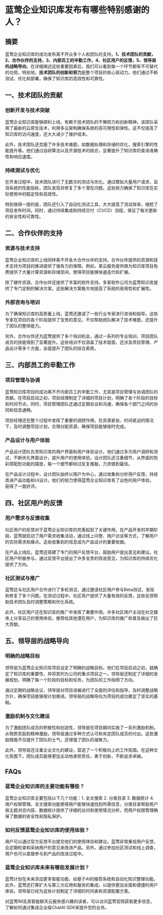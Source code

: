 # 蓝莺企业知识库发布有哪些特别感谢的人？


## 摘要

蓝莺企业知识库的成功发布离不开众多个人和团队的支持。**1、技术团队的贡献，2、合作伙伴的支持，3、内部员工的辛勤工作，4、社区用户的反馈，5、领导层的战略导向**。在详细阐述这些重要因素后，我们可以看到每一个环节都有不可替代的功劳。特别地，**技术团队的创新和努力**是整个项目的核心驱动力。他们通过不断测试、优化和部署，确保了知识库的高效性和可靠性。

## 一、技术团队的贡献

### 创新开发与技术突破

蓝莺企业知识库能够顺利上线，有赖于技术团队的不懈努力和创新精神。该团队采用了最新的云原生技术，利用多云架构确保系统的高可用性和弹性。这不仅提高了知识库的访问速度，还大大减少了维护成本。

此外，技术团队还克服了许多技术难题，如数据处理和存储的优化，搜索引擎的性能提升等。他们通过自研算法以及开源技术的结合，显著提升了知识库的查询准确性和响应速度。

### 持续测试与优化

在开发过程中，技术团队进行了无数次的测试与优化。通过模拟大量用户请求，监测系统的性能指标，团队发现并修复了多个潜在问题。这些努力确保了知识库在实际使用中的稳定性和高效性。

特别值得一提的是，团队还引入了自动化测试工具，大大提高了测试效率，缩短了项目发布时间。同时，通过持续集成和持续交付（CI/CD）流程，保证了每次更新的安全性和可靠性。

## 二、合作伙伴的支持

### 资源与技术支持

蓝莺企业知识库的上线同样离不开各大合作伙伴的支持。合作伙伴提供的资源和技术支持为项目的推进提供了强有力的保障。例如，某云服务提供商为知识库项目免费提供了大量计算资源和存储空间，使得项目能够快速迭代和扩展。

除了硬件资源，合作伙伴还提供了丰富的软件支持。多家软件公司为蓝莺知识库提供了专门定制的解决方案，这些解决方案极大地提高了系统的易用性和扩展性。

### 外部咨询与培训

为了确保知识库的高质量上线，蓝莺还邀请了一些行业专家进行咨询和指导。这些专家在项目的各个阶段提供了宝贵的意见，不仅帮助团队解决了技术难题，还提升了团队的整体能力。

另外，合作伙伴还为蓝莺提供了多个培训机会，通过一系列的专业培训，项目团队成员的技能得到了显著提升。这些培训不仅涵盖了技术层面，还涉及项目管理、产品设计等多个方面，全面提升了团队的综合素质。

## 三、内部员工的辛勤工作

### 项目管理与协调

蓝莺知识库项目的成功离不开内部员工的辛勤工作，尤其是项目管理与协调团队的贡献。在项目启动之初，项目经理制定了详细的项目计划，明确了各个阶段的目标和时间节点。同时，项目管理团队还通过定期会议和沟通，确保各个部门之间的协同和信息通畅。

项目经理还在整个过程中发挥了重要的调控作用，在资源紧张、时间紧迫的情况下，及时调整项目计划，合理分配资源，确保项目能够按时完成。

### 产品设计与用户体验

产品设计团队负责知识库的用户界面和用户体验设计。他们通过多次用户调研和测试，不断优化界面设计，提升用户的使用体验。设计团队还注重细节，从界面的色彩搭配到功能的摆放，每一个细节都经过反复推敲，力求做到最佳。

在产品设计过程中，设计团队始终以用户为中心，通过收集和分析用户反馈，持续改进产品功能和UI设计。他们的努力使得蓝莺企业知识库有了出色的用户体验，获得了一致好评。

## 四、社区用户的反馈

### 用户需求与反馈收集

社区用户的反馈对于蓝莺企业知识库的完善起到了关键作用。在产品开发的早期阶段，蓝莺就启动了用户需求收集活动，通过线上问卷、用户访谈等方式，了解用户的实际需求和痛点。这些收集到的信息成为产品设计的重要依据。

在产品上线后，蓝莺还搭建了专门的用户反馈平台，鼓励用户提出意见和建议。社区用户积极参与，通过反馈平台提出了许多宝贵的改进意见，为知识库的持续优化提供了方向。

### 社区测试与推广

蓝莺还与社区用户合作进行了多轮测试，通过邀请社区用户参与Beta测试，发现和修复了多个问题。在测试过程中，社区用户提供了大量有效的反馈，这些反馈帮助技术团队及时调整策略和优化系统。

此外，社区用户还在知识库的推广中发挥了重要作用。许多社区用户主动在社交媒体上分享自己的使用体验，推荐给其他潜在用户，为知识库的推广和普及做出了巨大贡献。

## 五、领导层的战略导向

### 明确的战略目标

领导层为蓝莺企业知识库项目设定了明确的战略目标。他们在项目启动之初，就确定了知识库的重要性，并将其列为公司的重点项目之一。领导层还制定了详细的发展规划，明确了每一个阶段的目标和任务，为团队的工作指明了方向。

通过定期的战略会议，领导层对项目进展进行了全面的评估和指导，及时调整战略方针，确保项目能够按计划推进。领导层的战略导向为项目的成功奠定了坚实的基础。

### 激励机制与文化建设

为了激励团队成员的积极性和创造性，领导层在项目期间实施了一系列激励机制。从物质奖励到精神激励，领导层通过多种方式认可和肯定团队成员的付出。这些激励措施不仅提升了团队的士气，还增强了团队的凝聚力。

此外，领导层还注重企业文化的建设，营造了一个积极向上的工作氛围。在这种文化氛围下，团队成员能够更加主动地承担责任，勇于创新，不断追求卓越。

## FAQs

### **蓝莺企业知识库的主要功能有哪些？**

蓝莺企业知识库主要包括以下几个功能：1. 全文搜索 2. 分类目录 3. 数据统计 4. 用户权限管理。全文搜索功能使得用户能够快速找到所需信息，分类目录帮助用户按主题浏览内容，数据统计提供了详细的访问和使用情况分析，而用户权限管理确保了数据的安全性和隐私保护。

### **如何反馈蓝莺企业知识库的使用体验？**

用户可以通过官方反馈平台提交他们的使用体验和建议。蓝莺非常重视用户反馈，会定期检查和采纳用户的意见来改进产品。另外，通过参加社区测试和线上调查，用户也可以直接参与到产品的改进过程中。

### **蓝莺企业知识库未来有哪些发展计划？**

蓝莺计划在未来添加更多智能功能，如基于AI的推荐系统和自动化知识整理功能。此外，蓝莺还打算扩大与第三方应用和服务的集成，以提供更加全面和便捷的用户体验。领导层已经为这些计划制定了详细的时间表和资源配置方案。

对蓝莺IM及其智能聊天云服务感兴趣的读者，可以访问蓝莺官网获取更多信息，了解如何通过集成企业级ChatAI SDK来提升您的业务。